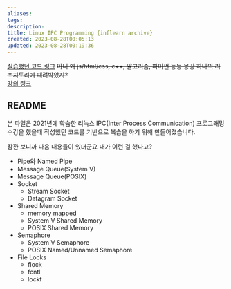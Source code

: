 ```yaml
---
aliases: 
tags: 
description:
title: Linux IPC Programming {inflearn archive}
created: 2023-08-28T00:05:13
updated: 2023-08-28T00:19:36
---
```

[실습했던 코드 링크](https://github.com/ChoiWheatley/choi-workspace/tree/master/linux_ipc) ~~아니 왜 js/html/css, c++, 알고리즘, 파이썬 등등 몽땅 하나의 리포지토리에 때려박았지?~~  
[강의 링크](https://www.inflearn.com/course/%EB%A6%AC%EB%88%85%EC%8A%A4ipc%ED%94%84%EB%A1%9C%EA%B7%B8%EB%9E%98%EB%B0%8D/dashboard)

## README

본 파일은 2021년에 학습한 리눅스 IPC(Inter Process Communication) 프로그래밍 수강을 했을때 작성했던 코드를 기반으로 복습을 하기 위해 만들어졌습니다.

잠깐 보니까 다음 내용들이 있더군요 내가 이런 걸 했다고?

- Pipe와 Named Pipe
- Message Queue(System V)
- Message Queue(POSIX)
- Socket
	- Stream Socket
	- Datagram Socket
- Shared Memory
	- memory mapped
	- System V Shared Memory
	- POSIX Shared Memory
- Semaphore
	- System V Semaphore
	- POSIX Named/Unnamed Semaphore
- File Locks
	- flock
	- fcntl
	- lockf
